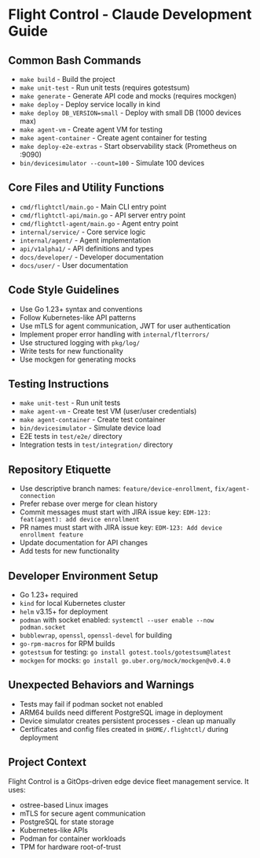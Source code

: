 # Flight Control - Claude Development Guide

## Common Bash Commands

- `make build` - Build the project
- `make unit-test` - Run unit tests (requires gotestsum)
- `make generate` - Generate API code and mocks (requires mockgen)
- `make deploy` - Deploy service locally in kind
- `make deploy DB_VERSION=small` - Deploy with small DB (1000 devices max)
- `make agent-vm` - Create agent VM for testing
- `make agent-container` - Create agent container for testing
- `make deploy-e2e-extras` - Start observability stack (Prometheus on :9090)
- `bin/devicesimulator --count=100` - Simulate 100 devices

## Core Files and Utility Functions

- `cmd/flightctl/main.go` - Main CLI entry point
- `cmd/flightctl-api/main.go` - API server entry point
- `cmd/flightctl-agent/main.go` - Agent entry point
- `internal/service/` - Core service logic
- `internal/agent/` - Agent implementation
- `api/v1alpha1/` - API definitions and types
- `docs/developer/` - Developer documentation
- `docs/user/` - User documentation

## Code Style Guidelines

- Use Go 1.23+ syntax and conventions
- Follow Kubernetes-like API patterns
- Use mTLS for agent communication, JWT for user authentication
- Implement proper error handling with `internal/flterrors/`
- Use structured logging with `pkg/log/`
- Write tests for new functionality
- Use mockgen for generating mocks

## Testing Instructions

- `make unit-test` - Run unit tests
- `make agent-vm` - Create test VM (user/user credentials)
- `make agent-container` - Create test container
- `bin/devicesimulator` - Simulate device load
- E2E tests in `test/e2e/` directory
- Integration tests in `test/integration/` directory

## Repository Etiquette

- Use descriptive branch names: `feature/device-enrollment`, `fix/agent-connection`
- Prefer rebase over merge for clean history
- Commit messages must start with JIRA issue key: `EDM-123: feat(agent): add device enrollment`
- PR names must start with JIRA issue key: `EDM-123: Add device enrollment feature`
- Update documentation for API changes
- Add tests for new functionality

## Developer Environment Setup

- Go 1.23+ required
- `kind` for local Kubernetes cluster
- `helm` v3.15+ for deployment
- `podman` with socket enabled: `systemctl --user enable --now podman.socket`
- `bubblewrap`, `openssl`, `openssl-devel` for building
- `go-rpm-macros` for RPM builds
- `gotestsum` for testing: `go install gotest.tools/gotestsum@latest`
- `mockgen` for mocks: `go install go.uber.org/mock/mockgen@v0.4.0`

## Unexpected Behaviors and Warnings

- Tests may fail if podman socket not enabled
- ARM64 builds need different PostgreSQL image in deployment
- Device simulator creates persistent processes - clean up manually
- Certificates and config files created in `$HOME/.flightctl/` during deployment

## Project Context

Flight Control is a GitOps-driven edge device fleet management service. It uses:
- ostree-based Linux images
- mTLS for secure agent communication
- PostgreSQL for state storage
- Kubernetes-like APIs
- Podman for container workloads
- TPM for hardware root-of-trust 